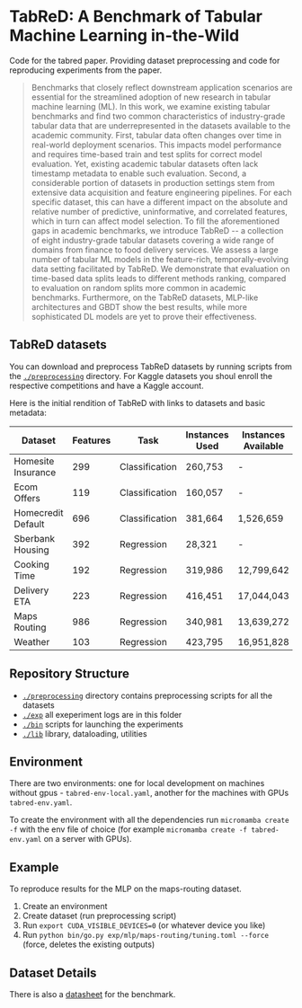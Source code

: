 # TabReD: A Benchmark of Tabular Machine Learning in-the-Wild

Code for the tabred paper. Providing dataset preprocessing and code for reproducing experiments from the paper.

> Benchmarks that closely reflect downstream application scenarios are essential for the streamlined adoption of new research in tabular machine learning (ML). In this work, we examine existing tabular benchmarks and find two common characteristics of industry-grade tabular data that are underrepresented in the datasets available to the academic community. First, tabular data often changes over time in real-world deployment scenarios. This impacts model performance and requires time-based train and test splits for correct model evaluation. Yet, existing academic tabular datasets often lack timestamp metadata to enable such evaluation. Second, a considerable portion of datasets in production settings stem from extensive data acquisition and feature engineering pipelines. For each specific dataset, this can have a different impact on the absolute and relative number of predictive, uninformative, and correlated features, which in turn can affect model selection. To fill the aforementioned gaps in academic benchmarks, we introduce TabReD -- a collection of eight industry-grade tabular datasets covering a wide range of domains from finance to food delivery services. We assess a large number of tabular ML models in the feature-rich, temporally-evolving data setting facilitated by TabReD. We demonstrate that evaluation on time-based data splits leads to different methods ranking, compared to evaluation on random splits more common in academic benchmarks. Furthermore, on the TabReD datasets, MLP-like architectures and GBDT show the best results, while more sophisticated DL models are yet to prove their effectiveness.


## TabReD datasets 

You can download and preprocess TabReD datasets by running scripts from the
[`./preprocessing`](./preprocessing) directory. For Kaggle datasets you shoul enroll the respective
competitions and have a Kaggle account.

Here is the initial rendition of TabReD with links to datasets and basic metadata:

| Dataset            | Features | Task           | Instances Used | Instances Available | Link                                                                                       |
|--------------------|----------|----------------|----------------|---------------------|--------------------------------------------------------------------------------------------|
| Homesite Insurance | 299      | Classification | 260,753        | -                   | [Competition](https://www.kaggle.com/competitions/homesite-quote-conversion)               |
| Ecom Offers        | 119      | Classification | 160,057        | -                   | [Competition](https://www.kaggle.com/c/acquire-valued-shoppers-challenge)                  |
| Homecredit Default | 696      | Classification | 381,664        | 1,526,659           | [Competition](https://www.kaggle.com/competitions/home-credit-credit-risk-model-stability) |
| Sberbank Housing   | 392      | Regression     | 28,321         | -                   | [Competition](https://www.kaggle.com/competitions/sberbank-russian-housing-market)         |
| Cooking Time       | 192      | Regression     | 319,986        | 12,799,642          | [Dataset](https://www.kaggle.com/datasets/pcovkrd84mejm/cooking-time)                      |
| Delivery ETA       | 223      | Regression     | 416,451        | 17,044,043          | [Dataset](https://www.kaggle.com/datasets/pcovkrd84mejm/delivery-eta)                      |
| Maps Routing       | 986      | Regression     | 340,981        | 13,639,272          | [Dataset](https://www.kaggle.com/datasets/pcovkrd84mejm/tabred-weather)                    |
| Weather            | 103      | Regression     | 423,795        | 16,951,828          | [Dataset](https://www.kaggle.com/datasets/pcovkrd84mejm/maps-routing)                      |

## Repository Structure

- [`./preprocessing`](./preprocessing) directory contains preprocessing scripts for all the datasets
- [`./exp`](./exp) all exeperiment logs are in this folder
- [`./bin`](./bin) scripts for launching the experiments
- [`./lib`](./lib) library, dataloading, utilities 

## Environment

There are two environments: one for local development on machines without gpus -
`tabred-env-local.yaml`, another for the machines with GPUs `tabred-env.yaml`.

To create the environment with all the dependencies run `micromamba create -f` with the env file of
choice (for example `micromamba create -f tabred-env.yaml` on a server with GPUs).

## Example

To reproduce results for the MLP on the maps-routing dataset.

1. Create an environment
2. Create dataset (run preprocessing script)
3. Run `export CUDA_VISIBLE_DEVICES=0` (or whatever device you like)
4. Run `python bin/go.py exp/mlp/maps-routing/tuning.toml --force` (force, deletes the existing outputs)

## Dataset Details

There is also a [datasheet](./datasheet.md) for the benchmark.
